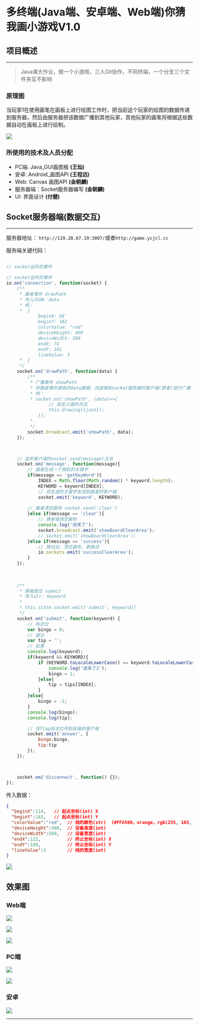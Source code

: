 # 多终端(Java端、安卓端、Web端)你猜我画小游戏V1.0

## 项目概述

-----------

>Java课大作业，做一个小游戏，三人Git协作，不同终端，一个分支三个文件夹互不影响


### 原理图
当玩家1在使用画笔在画板上进行绘图工作时，把当前这个玩家的绘图的数据传递到服务器，然后由服务器把该数据广播到其他玩家，其他玩家的画笔将根据这些数据自动在画板上进行绘制。

![](./设计图/原理图1.png)



### 所使用的技术及人员分配
* PC端: Java_GUI画图板 **(王灿)**
* 安卓: Android_画图API  **(王程远)**
* Web: Canvas 画图API **(金朝麟)**
* 服务器端：Socket服务器编写 **(金朝麟)**
* UI: 界面设计 **(付健)**


## Socket服务器端(数据交互)

-----------
服务器地址：
`http://119.28.67.19:3007/`或者`http://game.ycjcl.cc`


服务端关键代码：

```javascript

// socket监听的事件

// socket监听的事件
io.on('connection', function(socket) {
    /**
     * 画者事件 drawPath
     * 传入JSON：data
     * 例：
     *  {
            beginX: 68
            beginY: 182
            colorValue: "red"
            deviceHeight: 400
            deviceWidth: 500
            endX: 74
            endY: 181
            lineValue: 3
     *  }
     */
    socket.on('drawPath', function(data) {
        /**
         * 广播事件 showPath
         * 将画者事件接收的data数据，向连接到socket服务器的客户端(猜者)进行广播
         * 例：
         * socket.on('showPath', (data)=>{
                // 自定义画的方法
                this.drawing({json});
            });
         * 
         */
        socket.broadcast.emit('showPath', data);
    });



    // 监听客户端的socket.send(message)方法
    socket.on('message', function(message){
        // 画者生成一个随机的关键字
        if(message == 'getKeyWord'){
            INDEX = Math.floor(Math.random() * keyword.length);
            KEYWORD = keyword[INDEX];
            // 将生成的关键字发送到画者的客户端
            socket.emit('keyword', KEYWORD);
            
        // 画者清空画布 socket.send('clear')    
        }else if(message == 'clear'){
            // 猜者端清空画布
            console.log('进来了');
            socket.broadcast.emit('showBoardClearArea');
            // socket.emit('showBoardClearArea');
        }else if(message == 'success'){
            // 猜对后，清空画布，更换词
            io.sockets.emit('successClearArea');
        }
    }); 
    
    
    
    /**
     * 猜者提交 submit
     * 传入str: keyword
     * 
     * this.state.socket.emit('submit', keyword)}
     */
    socket.on('submit', function(keyword) {
        // 标志位
        var bingo = 0;
        // 提示
        var tip = '';
        // 如果
        console.log(keyword);
        if(keyword && KEYWORD){
            if (KEYWORD.toLocaleLowerCase() == keyword.toLocaleLowerCase()) {
                console.log('进来了2');
                bingo = 1;
            }else{
                tip = tips[INDEX];
            }
        }else{
            bingo = -1;
        }
        console.log(bingo);
        console.log(tip);

        // 将flag标志位传到连接的客户端
        socket.emit('answer', {
            bingo:bingo,
            tip:tip
        });
    });



    socket.on('disconnect', function() {});
});

```

传入数据：

```json
{
  "beginX":114,   // 起点坐标(int) X
  "beginY":143,	  // 起点坐标(int) Y
  "colorValue":"red",  // 线的颜色(str)  (#FFA500，orange，rgb(255, 165, 0))
  "deviceHeight":400,  // 设备高度(int)  
  "deviceWidth":500,   // 设备宽度(int)  
  "endX":122,          // 终止坐标(int) X
  "endY":149,		   // 终止坐标(int) Y
  "lineValue":3		   // 线的宽度(int)
}

```

![](./设计图/3.png)


## 效果图

### Web端
![](./设计图/gif.gif)

![](./设计图/1.png)

![](./设计图/2.png)


###  PC端
![](./设计图/pc.png)

![](./设计图/pc1.png)

### 安卓
![](./设计图/android.png)

-----------




